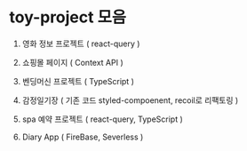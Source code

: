 # toy-project 모음

1. 영화 정보 프로젝트 ( react-query )

2. 쇼핑몰 페이지 ( Context API )

3. 벤딩머신 프로젝트 ( TypeScript )

4. 감정일기장 ( 기존 코드 styled-compoenent, recoil로 리팩토링 )

5. spa 예약 프로젝트 ( react-query, TypeScript )

6. Diary App ( FireBase, Severless )
